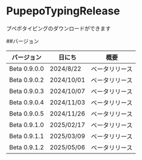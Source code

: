 # PupepoTypingRelease
プペポタイピングのダウンロードができます

##バージョン

| バージョン   | 日にち    | 概要           |
| ------------ | --------- | --------------|
| Beta 0.9.0.0 | 2024/8/22 | ベータリリース |
| Beta 0.9.0.2 | 2024/10/01 | ベータリリース|
| Beta 0.9.0.3 | 2024/10/07 | ベータリリース|
| Beta 0.9.0.4 | 2024/11/03 | ベータリリース|
| Beta 0.9.0.5 | 2024/11/26 | ベータリリース|
| Beta 0.9.1.0 | 2025/02/17 | ベータリリース|
| Beta 0.9.1.1 | 2025/03/09 | ベータリリース|
| Beta 0.9.1.2 | 2025/05/06 | ベータリリース|
